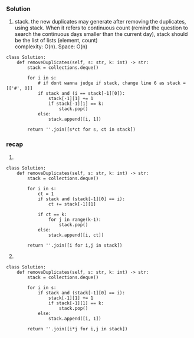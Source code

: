 ### Solution
1. stack. the new duplicates may generate after removing the duplicates, using stack. When it refers to continuous count (remind the question to search the continuous days smaller than the current day), stack should be the list of lists (element, count) <br />
complexity: O(n). Space: O(n)
```
class Solution:
    def removeDuplicates(self, s: str, k: int) -> str:
        stack = collections.deque()
        
        for i in s:
        	# if dont wanna judge if stack, change line 6 as stack = [['#', 0]]
            if stack and (i == stack[-1][0]):
                stack[-1][1] += 1
                if stack[-1][1] == k:
                    stack.pop()
            else:
                stack.append([i, 1])
                        
        return ''.join([s*ct for s, ct in stack])
```

### recap
1. 
```
class Solution:
    def removeDuplicates(self, s: str, k: int) -> str:
        stack = collections.deque()
        
        for i in s:
            ct = 1
            if stack and (stack[-1][0] == i):
                ct += stack[-1][1]
            
            if ct == k:
                for j in range(k-1):
                    stack.pop()
            else:
                stack.append([i, ct])    
        
        return ''.join([i for i,j in stack])
```
2.
```
class Solution:
    def removeDuplicates(self, s: str, k: int) -> str:
        stack = collections.deque()
        
        for i in s:
            if stack and (stack[-1][0] == i):
                stack[-1][1] += 1
                if stack[-1][1] == k:
                    stack.pop()
            else:
                stack.append([i, 1])
        
        return ''.join([i*j for i,j in stack])
```